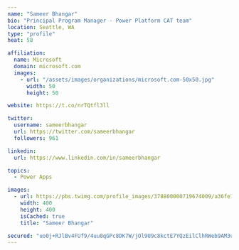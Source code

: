 ```yaml
---
name: "Sameer Bhangar"
bio: "Principal Program Manager - Power Platform CAT team"
location: Seattle, WA
type: "profile"
heat: 58

affiliation:
  name: Microsoft
  domain: microsoft.com
  images:
    - url: "/assets/images/organizations/microsoft.com-50x50.jpg"
      width: 50
      height: 50

website: https://t.co/nrTQtfl3ll

twitter:
  username: sameerbhangar
  url: https://twitter.com/sameerbhangar
  followers: 961

linkedin:
  url: https://www.linkedin.com/in/sameerbhangar

topics:
  - Power Apps

images:
  - url: https://pbs.twimg.com/profile_images/378800000719674009/a36fe7ddfab1778b76e5793772e43798_400x400.jpeg
    width: 400
    height: 400
    isCached: true
    title: "Sameer Bhangar"

secured: "uo0j+RJlBv4FUf9/4uu8qGPc8DK7W/jOl9U9c8kctE7YQzEilClhRWeb9AM3u2ZxC5mpAlSCSdezgRn5VWfecGlloO6RzvctWvtQUlGynzkuXlK+6s1RaL8B9xfpB87gLlgwjgVQxW1qs0leVIRSwBgwFAVqTWJakz7Qlzv1Cx0vuMmtMUfLEd5k+x10OkncZh+2EoxhopoTRu08UdGv6mA4cTjwA6j6Ns6w3OgvqfeU6zvaLDYAALXXJqSj4uviZWnEj4NehXuXwlktuK4gEZc7TnqF6C3TxowM3qVxeOw9bjmuM0C2m63z33AUGilQdnq7smy7VZ9QG3POko+npbit6evapdNGjCnz0ggkBhTDVEsLaTAWtqbMoL7H9cCxxN7msK1amiP22wLaSQYSXA==;UrFCaBJUT0cPI5UEw+eaZQ=="
---
```


